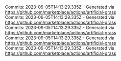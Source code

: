 Commits: 2023-09-05T14:13:29.335Z - Generated via https://github.com/marketplace/actions/artificial-grass
<br>
Commits: 2023-09-05T14:13:29.335Z - Generated via https://github.com/marketplace/actions/artificial-grass
<br>
Commits: 2023-09-05T14:13:29.335Z - Generated via https://github.com/marketplace/actions/artificial-grass
<br>
Commits: 2023-09-05T14:13:29.335Z - Generated via https://github.com/marketplace/actions/artificial-grass
<br>
Commits: 2023-09-05T14:13:29.335Z - Generated via https://github.com/marketplace/actions/artificial-grass
<br>
